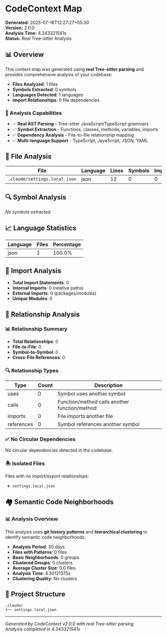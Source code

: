 # CodeContext Map

**Generated:** 2025-07-16T12:27:27+05:30  
**Version:** 2.0.0  
**Analysis Time:** 4.343321541s  
**Status:** Real Tree-sitter Analysis

## 📊 Overview

This context map was generated using **real Tree-sitter parsing** and provides comprehensive analysis of your codebase:

- **Files Analyzed**: 1 files
- **Symbols Extracted**: 0 symbols  
- **Languages Detected**: 1 languages
- **Import Relationships**: 0 file dependencies

### 🎯 Analysis Capabilities
- ✅ **Real AST Parsing** - Tree-sitter JavaScript/TypeScript grammars
- ✅ **Symbol Extraction** - Functions, classes, methods, variables, imports
- ✅ **Dependency Analysis** - File-to-file relationship mapping
- ✅ **Multi-language Support** - TypeScript, JavaScript, JSON, YAML

## 📁 File Analysis

| File | Language | Lines | Symbols | Imports | Type |
|------|----------|-------|---------|---------|------|
| `.claude/settings.local.json` | json | 12 | 0 | 0 | source |


## 🔍 Symbol Analysis

*No symbols extracted.*


## 📈 Language Statistics

| Language | Files | Percentage |
|----------|-------|------------|
| json | 1 | 100.0% |


## 🔗 Import Analysis

- **Total Import Statements**: 0
- **Internal Imports**: 0 (relative paths)
- **External Imports**: 0 (packages/modules)
- **Unique Modules**: 0



## 🔗 Relationship Analysis

### 📊 Relationship Summary

- **Total Relationships**: 0
- **File-to-File**: 0
- **Symbol-to-Symbol**: 0
- **Cross-File References**: 0

### 🔍 Relationship Types

| Type | Count | Description |
|------|-------|-------------|
| uses | 0 | Symbol uses another symbol |
| calls | 0 | Function/method calls another function/method |
| imports | 0 | File imports another file |
| references | 0 | Symbol references another symbol |

### ✅ No Circular Dependencies

No circular dependencies detected in the codebase.

### 🏝️ Isolated Files

Files with no import/export relationships:

- `settings.local.json`



## 🏘️ Semantic Code Neighborhoods

### 📊 Analysis Overview

This analysis uses **git history patterns** and **hierarchical clustering** to identify semantic code neighborhoods:

- **Analysis Period**: 30 days
- **Files with Patterns**: 0 files
- **Basic Neighborhoods**: 0 groups
- **Clustered Groups**: 0 clusters
- **Average Cluster Size**: 0.0 files
- **Analysis Time**: 4.30121375s
- **Clustering Quality**: No clusters




## 📁 Project Structure

```
.claude/
├── settings.local.json
```


---

*Generated by CodeContext v2.0.0 with real Tree-sitter parsing*  
*Analysis completed in 4.343321541s*